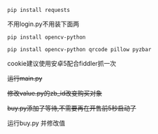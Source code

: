 ```pip install requests```


不用login.py不用装下面两

```pip install opencv-python```

```pip install opencv-python qrcode pillow pyzbar```


cookie建议使用安卓5配合fiddler抓一次

~~运行main.py~~

~~修改value.py的zb_id改变购买对象~~

~~buy.py添加了等待,不需要再在开售前5秒启动了~~

运行buy.py 并修改值
